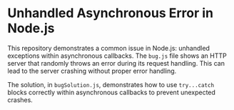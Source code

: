 # Unhandled Asynchronous Error in Node.js

This repository demonstrates a common issue in Node.js: unhandled exceptions within asynchronous callbacks.  The `bug.js` file shows an HTTP server that randomly throws an error during its request handling.  This can lead to the server crashing without proper error handling.

The solution, in `bugSolution.js`, demonstrates how to use `try...catch` blocks correctly within asynchronous callbacks to prevent unexpected crashes.